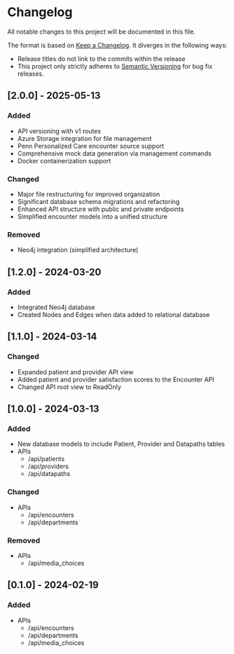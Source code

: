 # Changelog

All notable changes to this project will be documented in this file.

The format is based on [Keep a Changelog](https://keepachangelog.com/en/1.0.0/). It diverges in the following ways:

- Release titles do not link to the commits within the release
- This project only strictly adheres to [Semantic Versioning](https://semver.org/spec/v2.0.0.html) for bug fix releases.

## [2.0.0] - 2025-05-13

### Added

- API versioning with v1 routes
- Azure Storage integration for file management
- Penn Personalized Care encounter source support
- Comprehensive mock data generation via management commands
- Docker containerization support

### Changed

- Major file restructuring for improved organization
- Significant database schema migrations and refactoring
- Enhanced API structure with public and private endpoints
- Simplified encounter models into a unified structure

### Removed

- Neo4j integration (simplified architecture)

## [1.2.0] - 2024-03-20

### Added

- Integrated Neo4j database
- Created Nodes and Edges when data added to relational database

## [1.1.0] - 2024-03-14

### Changed

- Expanded patient and provider API view
- Added patient and provider satisfaction scores to the Encounter API
- Changed API root view to ReadOnly

## [1.0.0] - 2024-03-13

### Added

- New database models to include Patient, Provider and Datapaths tables
- APIs
  - /api/patients
  - /api/providers
  - /api/datapaths

### Changed

- APIs
  - /api/encounters
  - /api/departments

### Removed

- APIs
  - /api/media_choices

## [0.1.0] - 2024-02-19

### Added

- APIs
  - /api/encounters
  - /api/departments
  - /api/media_choices
